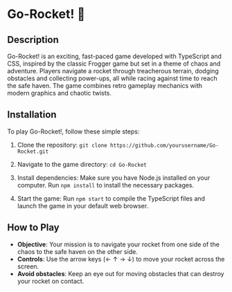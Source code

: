# Go-Rocket! 🚀

## Description
Go-Rocket! is an exciting, fast-paced game developed with TypeScript and CSS, inspired by the classic Frogger game but set in a theme of chaos and adventure. Players navigate a rocket through treacherous terrain, dodging obstacles and collecting power-ups, all while racing against time to reach the safe haven. The game combines retro gameplay mechanics with modern graphics and chaotic twists.

## Installation
To play Go-Rocket!, follow these simple steps:

1. Clone the repository:
```git clone https://github.com/yourusername/Go-Rocket.git```

2. Navigate to the game directory:
```cd Go-Rocket```

3. Install dependencies:
Make sure you have Node.js installed on your computer.
Run `npm install` to install the necessary packages.

4. Start the game:
Run `npm start` to compile the TypeScript files and launch the game in your default web browser.

## How to Play
- **Objective**: Your mission is to navigate your rocket from one side of the chaos to the safe haven on the other side.
- **Controls**: Use the arrow keys (← ↑ → ↓) to move your rocket across the screen.
- **Avoid obstacles**: Keep an eye out for moving obstacles that can destroy your rocket on contact.
